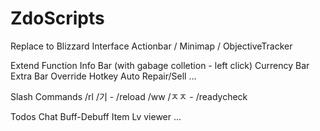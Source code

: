 # ZdoScripts
Replace to Blizzard Interface
Actionbar / Minimap / ObjectiveTracker

Extend Function
Info Bar (with gabage colletion - left click)
Currency Bar
Extra Bar
Override Hotkey
Auto Repair/Sell
...

Slash Commands
/rl /기 - /reload
/ww /ㅈㅈ - /readycheck

Todos
Chat
Buff-Debuff
Item Lv viewer
...
